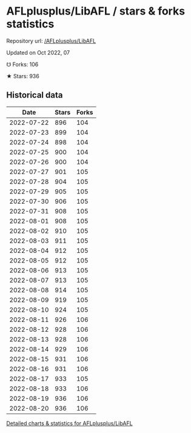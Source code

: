 # AFLplusplus/LibAFL / stars & forks statistics

Repository url: [/AFLplusplus/LibAFL](https://github.com/AFLplusplus/LibAFL)

Updated on Oct 2022, 07

☋ Forks: 106

★ Stars: 936

## Historical data
| Date | Stars | Forks |
|------|-------|-------|
| 2022-07-22 | 896 | 104 | 
| 2022-07-23 | 899 | 104 | 
| 2022-07-24 | 898 | 104 | 
| 2022-07-25 | 900 | 104 | 
| 2022-07-26 | 900 | 104 | 
| 2022-07-27 | 901 | 105 | 
| 2022-07-28 | 904 | 105 | 
| 2022-07-29 | 905 | 105 | 
| 2022-07-30 | 906 | 105 | 
| 2022-07-31 | 908 | 105 | 
| 2022-08-01 | 908 | 105 | 
| 2022-08-02 | 910 | 105 | 
| 2022-08-03 | 911 | 105 | 
| 2022-08-04 | 912 | 105 | 
| 2022-08-05 | 912 | 105 | 
| 2022-08-06 | 913 | 105 | 
| 2022-08-07 | 913 | 105 | 
| 2022-08-08 | 914 | 105 | 
| 2022-08-09 | 919 | 105 | 
| 2022-08-10 | 924 | 105 | 
| 2022-08-11 | 926 | 106 | 
| 2022-08-12 | 928 | 106 | 
| 2022-08-13 | 928 | 106 | 
| 2022-08-14 | 929 | 106 | 
| 2022-08-15 | 931 | 106 | 
| 2022-08-16 | 931 | 106 | 
| 2022-08-17 | 933 | 105 | 
| 2022-08-18 | 933 | 106 | 
| 2022-08-19 | 936 | 106 | 
| 2022-08-20 | 936 | 106 | 


[Detailed charts & statistics for AFLplusplus/LibAFL](https://reviewgithub.com/rep/AFLplusplus/LibAFL)
